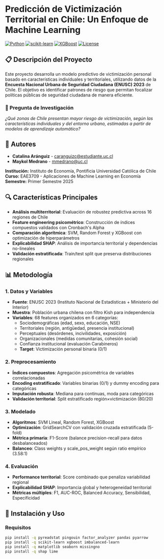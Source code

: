 # Predicción de Victimización Territorial en Chile: Un Enfoque de Machine Learning

[![Python](https://img.shields.io/badge/Python-3.8%2B-blue.svg)](https://www.python.org)
[![scikit-learn](https://img.shields.io/badge/scikit--learn-1.0%2B-orange.svg)](https://scikit-learn.org)
[![XGBoost](https://img.shields.io/badge/XGBoost-Latest-green.svg)](https://xgboost.readthedocs.io)
[![License](https://img.shields.io/badge/License-MIT-yellow.svg)](LICENSE)

## 📋 Descripción del Proyecto

Este proyecto desarrolla un modelo predictivo de victimización personal basado en características individuales y territoriales, utilizando datos de la **Encuesta Nacional Urbana de Seguridad Ciudadana (ENUSC) 2023** de Chile. El objetivo es identificar patrones de riesgo que permitan focalizar políticas públicas de seguridad ciudadana de manera eficiente.

### 🎯 Pregunta de Investigación

*¿Qué zonas de Chile presentan mayor riesgo de victimización, según las características individuales y del entorno urbano, estimadas a partir de modelos de aprendizaje automático?*

## 👥 Autores

- **Catalina Aránguiz** - [caranguizc@estudiante.uc.cl](mailto:caranguizc@estudiante.uc.cl)
- **Maykol Medrano** - [mmedrano@uc.cl](mailto:mmedrano@uc.cl)

**Institución:** Instituto de Economía, Pontificia Universidad Católica de Chile  
**Curso:** EAE3709 - Aplicaciones de Machine Learning en Economía  
**Semestre:** Primer Semestre 2025

## 🔍 Características Principales

- **Análisis multiterritorial**: Evaluación de robustez predictiva across 16 regiones de Chile
- **Feature engineering psicométrico**: Construcción de índices compuestos validados con Cronbach's Alpha
- **Comparación algorítmica**: SVM, Random Forest y XGBoost con optimización de hiperparámetros
- **Explicabilidad SHAP**: Análisis de importancia territorial y dependencias no-lineales
- **Validación estratificada**: Train/test split que preserva distribuciones regionales

## 📊 Metodología

### 1. Datos y Variables

- **Fuente**: ENUSC 2023 (Instituto Nacional de Estadísticas + Ministerio del Interior)
- **Muestra**: Población urbana chilena con filtro Kish para independencia
- **Variables**: 68 features organizados en 6 categorías:
  - Sociodemográficas (edad, sexo, educación, NSE)
  - Territoriales (región, antigüedad, presencia institucional)
  - Perceptuales (desórdenes, incivilidades, exposición)
  - Organizacionales (medidas comunitarias, cohesión social)
  - Confianza institucional (evaluación Carabineros)
  - **Target**: Victimización personal binaria (0/1)

### 2. Preprocesamiento

- **Índices compuestos**: Agregación psicométrica de variables correlacionadas
- **Encoding estratificado**: Variables binarias (0/1) y dummy encoding para categóricas
- **Imputación robusta**: Mediana para continuas, moda para categóricas
- **Validación territorial**: Split estratificado región×victimización (80/20)

### 3. Modelado

- **Algoritmos**: SVM Lineal, Random Forest, XGBoost
- **Optimización**: GridSearchCV con validación cruzada estratificada (5-fold)
- **Métrica primaria**: F1-Score (balance precision-recall para datos desbalanceados)
- **Balanceo**: Class weights y scale_pos_weight según ratio empírico (3.58:1)

### 4. Evaluación

- **Performance territorial**: Score combinado que penaliza variabilidad regional
- **Explicabilidad SHAP**: Importancia global y heterogeneidad territorial
- **Métricas múltiples**: F1, AUC-ROC, Balanced Accuracy, Sensibilidad, Especificidad

## 🚀 Instalación y Uso

### Requisitos

```bash
pip install -q pyreadstat pingouin factor_analyzer pandas pyarrow
pip install -q scikit-learn xgboost imbalanced-learn
pip install -q matplotlib seaborn missingno
pip install -q shap lime
